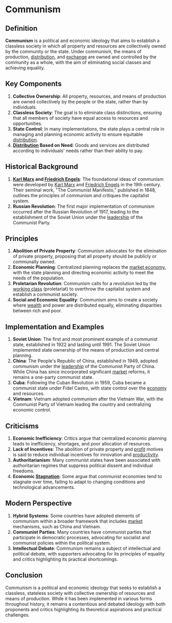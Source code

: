 # Communism

## Definition
**Communism** is a political and economic ideology that aims to establish a classless society in which all property and resources are collectively owned by the community or the state. Under communism, the means of production, [distribution](../d/distribution.md), and [exchange](../e/exchange.md) are owned and controlled by the community as a whole, with the aim of eliminating social classes and achieving equality.

## Key Components
1. **Collective Ownership**: All property, resources, and means of production are owned collectively by the people or the state, rather than by individuals.
2. **Classless Society**: The goal is to eliminate class distinctions, ensuring that all members of society have equal access to resources and opportunities.
3. **State Control**: In many implementations, the state plays a central role in managing and planning economic activity to ensure equitable [distribution](../d/distribution.md).
4. **[Distribution](../d/distribution.md) Based on Need**: Goods and services are distributed according to individuals' needs rather than their ability to pay.

## Historical Background
1. **[Karl Marx](../k/karl_marx.md) and [Friedrich Engels](../f/friedrich_engels.md)**: The foundational ideas of communism were developed by [Karl Marx](../k/karl_marx.md) and [Friedrich Engels](../f/friedrich_engels.md) in the 19th century. Their seminal work, "The Communist Manifesto," published in 1848, outlines the principles of communism and critiques the capitalist system.
2. **Russian Revolution**: The first major implementation of communism occurred after the Russian Revolution of 1917, leading to the establishment of the Soviet Union under the [leadership](../l/leadership.md) of the Communist Party.

## Principles
1. **Abolition of Private Property**: Communism advocates for the elimination of private property, proposing that all property should be publicly or communally owned.
2. **Economic Planning**: Centralized planning replaces the [market economy](../m/market_economy.md), with the state planning and directing economic activity to meet the needs of the population.
3. **Proletarian Revolution**: Communism calls for a revolution led by the [working class](../w/working_class.md) (proletariat) to overthrow the capitalist system and establish a communist society.
4. **Social and Economic Equality**: Communism aims to create a society where [wealth](../w/wealth.md) and power are distributed equally, eliminating disparities between rich and poor.

## Implementation and Examples
1. **Soviet Union**: The first and most prominent example of a communist state, established in 1922 and lasting until 1991. The Soviet Union implemented state ownership of the means of production and central planning.
2. **China**: The People's Republic of China, established in 1949, adopted communism under the [leadership](../l/leadership.md) of the Communist Party of China. While China has since incorporated significant [market](../m/market.md) reforms, it remains a one-party communist state.
3. **Cuba**: Following the Cuban Revolution in 1959, Cuba became a communist state under Fidel Castro, with state control over the [economy](../e/economy.md) and resources.
4. **Vietnam**: Vietnam adopted communism after the Vietnam War, with the Communist Party of Vietnam leading the country and centralizing economic control.

## Criticisms
1. **Economic Inefficiency**: Critics argue that centralized economic planning leads to inefficiency, shortages, and poor allocation of resources.
2. **Lack of Incentives**: The abolition of private property and [profit](../p/profit.md) motives is said to reduce individual incentives for innovation and [productivity](../p/productivity.md).
3. **Authoritarianism**: Many communist states have been associated with authoritarian regimes that suppress political dissent and individual freedoms.
4. **Economic [Stagnation](../s/stagnation.md)**: Some argue that communist economies tend to stagnate over time, failing to adapt to changing conditions and technological advancements.

## Modern Perspective
1. **Hybrid Systems**: Some countries have adopted elements of communism within a broader framework that includes [market](../m/market.md) mechanisms, such as China and Vietnam.
2. **Communist Parties**: Many countries have communist parties that participate in democratic processes, advocating for socialist and communist policies within the political system.
3. **Intellectual Debate**: Communism remains a subject of intellectual and political debate, with supporters advocating for its principles of equality and critics highlighting its practical shortcomings.

## Conclusion
Communism is a political and economic ideology that seeks to establish a classless, stateless society with collective ownership of resources and means of production. While it has been implemented in various forms throughout history, it remains a contentious and debated ideology with both proponents and critics highlighting its theoretical aspirations and practical challenges.

